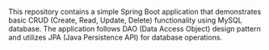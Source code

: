 This repository contains a simple Spring Boot application that demonstrates basic CRUD (Create, Read, Update, Delete) functionality using MySQL database. The application follows DAO (Data Access Object) design pattern and utilizes JPA (Java Persistence API) for database operations.

